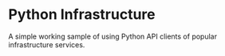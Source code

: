 # Python Infrastructure

A simple working sample of using Python API clients of popular infrastructure services.
